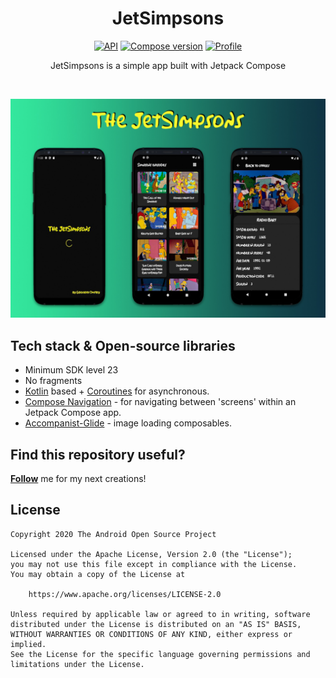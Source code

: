 <h1 align="center">JetSimpsons</h1>

<p align="center">
  <a href="https://android-arsenal.com/api?level=23"><img alt="API" src="https://img.shields.io/badge/API-23%2B-brightgreen.svg?style=flat"/></a>
  <a href="https://developer.android.com/jetpack/androidx/versions/all-channel"><img alt="Compose version" src="https://img.shields.io/badge/compose%20version-1.0.0--alpha09-red"/></a>
  <a href="https://github.com/an9ar"><img alt="Profile" src="https://an9ar.github.io/an9arGithubLogo.svg"/></a>
</p>

<p align="center">  
JetSimpsons is a simple app built with Jetpack Compose</p>
</br>

<p align="center">
<img src="/preview/screenshot.jpg"/>
</p>

## Tech stack & Open-source libraries
- Minimum SDK level 23
- No fragments
- [Kotlin](https://kotlinlang.org/) based + [Coroutines](https://github.com/Kotlin/kotlinx.coroutines) for asynchronous.
- [Compose Navigation](https://developer.android.com/jetpack/androidx/releases/navigation#navigation_compose_version_100_2) - for navigating between 'screens' within an Jetpack Compose app.
- [Accompanist-Glide](https://github.com/chrisbanes/accompanist/tree/main/glide) - image loading composables.

## Find this repository useful?
__[Follow](https://github.com/an9ar)__ me for my next creations!

## License

```
Copyright 2020 The Android Open Source Project

Licensed under the Apache License, Version 2.0 (the "License");
you may not use this file except in compliance with the License.
You may obtain a copy of the License at

    https://www.apache.org/licenses/LICENSE-2.0

Unless required by applicable law or agreed to in writing, software
distributed under the License is distributed on an "AS IS" BASIS,
WITHOUT WARRANTIES OR CONDITIONS OF ANY KIND, either express or implied.
See the License for the specific language governing permissions and
limitations under the License.